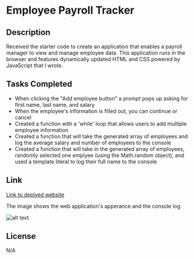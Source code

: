# Employee Payroll Tracker

## Description

Received the starter code to create an application that enables a payroll manager to view and manage employee data.
This application runs in the browser and features dynamically updated HTML and CSS powered by JavaScript that I wrote.


## Tasks Completed

- When clicking the "Add employee button" a prompt pops up asking for first name, last name, and salary
- When the employee's information is filled out, you can continue or cancel
- Created a function with a 'while' loop that allows users to add multiple employee information
- Created a function that will take the generated array of employees and log the average salary and number of employees to the console
- Created a function that will take in the generated array of employees, randomly selected one emplyee (using the Math.random object), and used a template literal to log their full name to the console

## Link
[Link to deplyed website]()

The image shows the web application's apperance and the console log

![alt text](./images/Screenshot%202024-07-01%20at%205.27.01 PM.png)


## License

N/A